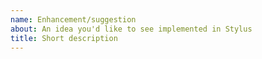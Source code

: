 ```yaml
---
name: Enhancement/suggestion
about: An idea you'd like to see implemented in Stylus
title: Short description
---
```


<!--
Elaborate how it could be used, examples, use cases, why it would be good. Maybe illustrate with a picture/screenshot or CSS, which can be added inside the fenced block like this:
```css
body { color: red }
```
-->
